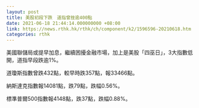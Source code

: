 ```yaml
---
layout: post
title: 美股初段下跌　道指曾挫逾400點
date: 2021-06-18 21:44:14.000000000 +08:00
link: https://news.rthk.hk/rthk/ch/component/k2/1596596-20210618.htm
categories: rthk
---
```


美國聯儲局或提早加息，繼續困擾金融市場，加上是美股「四巫日」，3大指數低開，道指早段跌逾1%。

道瓊斯指數曾跌432點，較早時跌357點，報33466點。

納斯達克指數報14081點，跌79點，跌幅0.56%。

標準普爾500指數報4148點，跌37點，跌幅0.88%。
